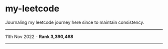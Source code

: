 # my-leetcode

Journaling my leetcode journey here since to maintain consistency.


---
11th Nov 2022 - **Rank 3,390,468**

---
